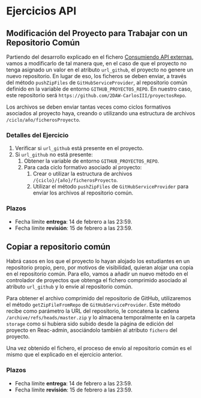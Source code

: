 # Ejercicios API

## Modificación del Proyecto para Trabajar con un Repositorio Común

Partiendo del desarrollo explicado en el fichero [Consumiendo API externas](./12_apiExterna.md), vamos a modificarlo de tal manera que, en el caso de que el proyecto no tenga asignado un valor en el atributo `url_github`, el proyecto no genere un nuevo repositorio. En lugar de eso, los ficheros se deben enviar, a través del método `pushZipFiles` de `GitHubServiceProvider`, al repositorio común definido en la variable de entorno `GITHUB_PROYECTOS_REPO`. En nuestro caso, este repositorio será `https://github.com/2DAW-CarlosIII/proyectosRepo`.

Los archivos se deben enviar tantas veces como ciclos formativos asociados al proyecto haya, creando o utilizando una estructura de archivos `/ciclo/año/ficherosProyecto`.

### Detalles del Ejercicio

1. Verificar si `url_github` está presente en el proyecto.
2. Si `url_github` no está presente:
   1. Obtener la variable de entorno `GITHUB_PROYECTOS_REPO`.
   2. Para cada ciclo formativo asociado al proyecto:
      1. Crear o utilizar la estructura de archivos `/{ciclo}/{año}/ficherosProyecto`.
      2. Utilizar el método `pushZipFiles` de `GitHubServiceProvider` para enviar los archivos al repositorio común.

### Plazos

- Fecha límite **entrega**: 14 de febrero a las 23:59.
- Fecha límite **revisión**: 15 de febrero a las 23:59.

## Copiar a repositorio común

Habrá casos en los que el proyecto lo hayan alojado los estudiantes en un repositorio propio, pero, por motivos de visibilidad, quieran alojar una copia en el repositorio común. Para ello, vamos a añadir un nuevo método en el controlador de proyectos que obtenga el fichero comprimido asociado al atributo `url_github` y lo envíe al repositorio común.

Para obtener el archivo comprimido del repositorio de GitHub, utilizaremos el método `getZipFileFromRepo` de `GitHubServiceProvider`. Este método recibe como parámetro la URL del repositorio, le concatena la cadena `/archive/refs/heads/master.zip` y lo almacena temporalmente en la carpeta `storage` como si hubiera sido subido desde la página de edición del proyecto en Reac-admin, asociándolo también al atributo `fichero` del proyecto.

Una vez obtenido el fichero, el proceso de envío al repositorio común es el mismo que el explicado en el ejercicio anterior.

### Plazos

- Fecha límite **entrega**: 14 de febrero a las 23:59.
- Fecha límite **revisión**: 15 de febrero a las 23:59.
